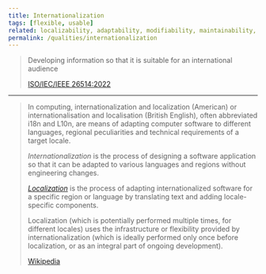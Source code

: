 ```yaml
---
title: Internationalization
tags: [flexible, usable]
related: localizability, adaptability, modifiability, maintainability, internationalization
permalink: /qualities/internationalization
---
```


>Developing information so that it is suitable for an international audience 
>
>[ISO/IEC/IEEE 26514:2022](https://www.iso.org/obp/ui/fr/#iso:std:iso-iec-ieee:26514:ed-1:v1:en)

<hr>

>In computing, internationalization and localization (American) or internationalisation and localisation (British English), often abbreviated i18n and L10n, are means of adapting computer software to different languages, regional peculiarities and technical requirements of a target locale.
>
>_Internationalization_ is the process of designing a software application so that it can be adapted to various languages and regions without engineering changes. 
>
>[_Localization_](/qualities/) is the process of adapting internationalized software for a specific region or language by translating text and adding locale-specific components.
>
>Localization (which is potentially performed multiple times, for different locales) uses the infrastructure or flexibility provided by internationalization (which is ideally performed only once before localization, or as an integral part of ongoing development).
>
>[Wikipedia](https://en.wikipedia.org/wiki/Internationalization_and_localization)


